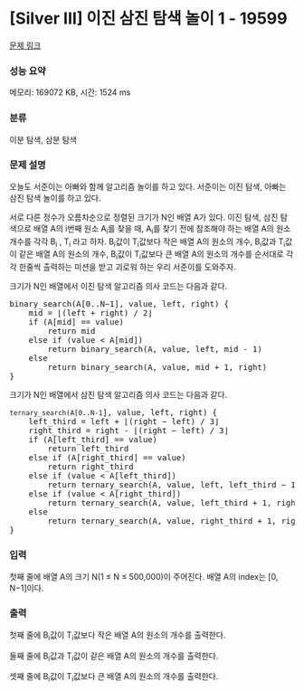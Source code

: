 # [Silver III] 이진 삼진 탐색 놀이 1 - 19599 

[문제 링크](https://www.acmicpc.net/problem/19599) 

### 성능 요약

메모리: 169072 KB, 시간: 1524 ms

### 분류

이분 탐색, 삼분 탐색

### 문제 설명

<p>오늘도 서준이는 아빠와 함께 알고리즘 놀이를 하고 있다. 서준이는 이진 탐색, 아빠는 삼진 탐색 놀이를 하고 있다.</p>

<p>서로 다른 정수가 오름차순으로 정렬된 크기가 N인 배열 A가 있다. 이진 탐색, 삼진 탐색으로 배열 A의 i번째 원소 A<sub>i</sub>를 찾을 때, A<sub>i</sub>를 찾기 전에 참조해야 하는 배열 A의 원소 개수를 각각 B<sub>i</sub> , T<sub>i</sub> 라고 하자. B<sub>i</sub>값이 T<sub>i</sub>값보다 작은 배열 A의 원소의 개수, B<sub>i</sub>값과 T<sub>i</sub>값이 같은 배열 A의 원소의 개수, B<sub>i</sub>값이 T<sub>i</sub>값보다 큰 배열 A의 원소의 개수를 순서대로 각각 한줄씩 출력하는 미션을 받고 괴로워 하는 우리 서준이를 도와주자.</p>

<p>크기가 N인 배열에서 이진 탐색 알고리즘 의사 코드는 다음과 같다.</p>

<pre>binary_search(A[0..N−1], value, left, right) {
    mid = ⌊(left + right) / 2⌋
    if (A[mid] == value)
        return mid
    else if (value < A[mid])
        return binary_search(A, value, left, mid - 1)
    else
        return binary_search(A, value, mid + 1, right)
}</pre>

<p>크기가 N인 배열에서 삼진 탐색 알고리즘 의사 코드는 다음과 같다.</p>

<pre><code>ternary_search(A[0..N-1</code>], value, left, right) {
    left_third = left + ⌊(right − left) / 3⌋
    right_third = right - ⌊(right − left) / 3⌋
    if (A[left_third] == value) 
        return left_third
    else if (A[right_third] == value)
        return right_third
    else if (value < A[left_third])
        return ternary_search(A, value, left, left_third − 1)
    else if (value < A[right_third])
        return ternary_search(A, value, left_third + 1, right_third − 1)
    else
        return ternary_search(A, value, right_third + 1, right)
}</pre>

### 입력 

 <p>첫째 줄에 배열 A의 크기 N(1 ≤ N ≤ 500,000)이 주어진다. 배열 A의 index는 [0, N−1]이다.</p>

### 출력 

 <p>첫째 줄에 B<sub>i</sub>값이 T<sub>i</sub>값보다 작은 배열 A의 원소의 개수를 출력한다.</p>

<p>둘째 줄에 B<sub>i</sub>값과 T<sub>i</sub>값이 같은 배열 A의 원소의 개수를 출력한다.</p>

<p>셋째 줄에 B<sub>i</sub>값이 T<sub>i</sub>값보다 큰 배열 A의 원소의 개수를 출력한다.</p>

